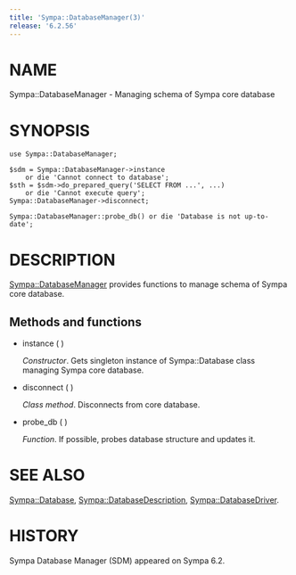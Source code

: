 ```yaml
---
title: 'Sympa::DatabaseManager(3)'
release: '6.2.56'
---
```


# NAME

Sympa::DatabaseManager - Managing schema of Sympa core database

# SYNOPSIS

    use Sympa::DatabaseManager;
    
    $sdm = Sympa::DatabaseManager->instance
        or die 'Cannot connect to database';
    $sth = $sdm->do_prepared_query('SELECT FROM ...', ...)
        or die 'Cannot execute query';
    Sympa::DatabaseManager->disconnect;

    Sympa::DatabaseManager::probe_db() or die 'Database is not up-to-date';

# DESCRIPTION

[Sympa::DatabaseManager](./Sympa-DatabaseManager.3.md) provides functions to manage schema of Sympa core
database.

## Methods and functions

- instance ( )

    _Constructor_.
    Gets singleton instance of Sympa::Database class managing Sympa core database.

- disconnect ( )

    _Class method_.
    Disconnects from core database.

- probe\_db ( )

    _Function_.
    If possible, probes database structure and updates it.

# SEE ALSO

[Sympa::Database](./Sympa-Database.3.md), [Sympa::DatabaseDescription](./Sympa-DatabaseDescription.3.md), [Sympa::DatabaseDriver](./Sympa-DatabaseDriver.3.md).

# HISTORY

Sympa Database Manager (SDM) appeared on Sympa 6.2.

